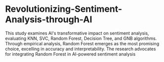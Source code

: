 # Revolutionizing-Sentiment-Analysis-through-AI
This study examines AI's transformative impact on sentiment analysis, evaluating KNN, SVC, Random Forest, Decision Tree, and GNB algorithms. Through empirical analysis, Random Forest emerges as the most promising choice, excelling in accuracy and interpretability. The research advocates for integrating Random Forest in AI-powered sentiment analysis
